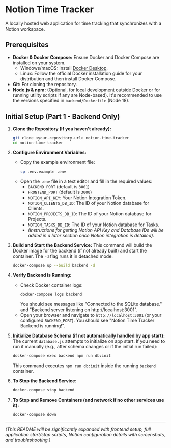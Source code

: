 # Notion Time Tracker

A locally hosted web application for time tracking that synchronizes with a Notion workspace.

## Prerequisites

* **Docker & Docker Compose:** Ensure Docker and Docker Compose are installed on your system.
    * Windows/macOS: Install [Docker Desktop](https://www.docker.com/products/docker-desktop/).
    * Linux: Follow the official Docker installation guide for your distribution and then install Docker Compose.
* **Git:** For cloning the repository.
* **Node.js & npm:** (Optional, for local development outside Docker or for running utility scripts if any are Node-based). It's recommended to use the versions specified in `backend/Dockerfile` (Node 18).

## Initial Setup (Part 1 - Backend Only)

1.  **Clone the Repository (If you haven't already):**
    ```bash
    git clone <your-repository-url> notion-time-tracker
    cd notion-time-tracker
    ```

2.  **Configure Environment Variables:**
    * Copy the example environment file:
        ```bash
        cp .env.example .env
        ```
    * Open the `.env` file in a text editor and fill in the required values:
        * `BACKEND_PORT` (default is `3001`)
        * `FRONTEND_PORT` (default is `3000`)
        * `NOTION_API_KEY`: Your Notion Integration Token.
        * `NOTION_CLIENTS_DB_ID`: The ID of your Notion database for Clients.
        * `NOTION_PROJECTS_DB_ID`: The ID of your Notion database for Projects.
        * `NOTION_TASKS_DB_ID`: The ID of your Notion database for Tasks.
        * *(Instructions for getting Notion API Key and Database IDs will be added in a later section once Notion integration is detailed).*

3.  **Build and Start the Backend Service:**
    This command will build the Docker image for the backend (if not already built) and start the container. The `-d` flag runs it in detached mode.
    ```bash
    docker-compose up --build backend -d
    ```

4.  **Verify Backend is Running:**
    * Check Docker container logs:
        ```bash
        docker-compose logs backend
        ```
        You should see messages like "Connected to the SQLite database." and "Backend server listening on http://localhost:3001".
    * Open your browser and navigate to `http://localhost:3001` (or your configured `BACKEND_PORT`). You should see "Notion Time Tracker Backend is running!".

5.  **Initialize Database Schema (if not automatically handled by app start):**
    The current `database.js` attempts to initialize on app start. If you need to run it manually (e.g., after schema changes or if the initial run failed):
    ```bash
    docker-compose exec backend npm run db:init
    ```
    This command executes `npm run db:init` inside the running `backend` container.

6.  **To Stop the Backend Service:**
    ```bash
    docker-compose stop backend
    ```

7.  **To Stop and Remove Containers (and network if no other services use it):**
    ```bash
    docker-compose down
    ```

---

*(This README will be significantly expanded with frontend setup, full application start/stop scripts, Notion configuration details with screenshots, and troubleshooting.)*